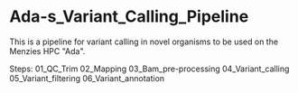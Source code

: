 # Ada-s_Variant_Calling_Pipeline

This is a pipeline for variant calling in novel organisms to be used on the Menzies HPC "Ada". 

Steps:
 01_QC_Trim
 02_Mapping
 03_Bam_pre-processing
 04_Variant_calling
 05_Variant_filtering
 06_Variant_annotation